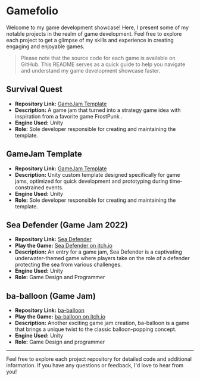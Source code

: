 # Gamefolio

Welcome to my game development showcase! Here, I present some of my notable projects in the realm of game development. Feel free to explore each project to get a glimpse of my skills and experience in creating engaging and enjoyable games.

> Please note that the source code for each game is available on GitHub. This README serves as a quick guide to help you navigate and understand my game development showcase faster.

## Survival Quest
- **Repository Link:** [GameJam Template]([https://github.com/WillYuum/GameJam-Template](https://github.com/WillYuum/UDC-Jam-30))
- **Description:** A game jam that turned into a strategy game idea with inspiration from a favorite game FrostPunk .
- **Engine Used:** Unity
- **Role:** Sole developer responsible for creating and maintaining the template.

## GameJam Template
- **Repository Link:** [GameJam Template](https://github.com/WillYuum/GameJam-Template)
- **Description:** Unity custom template designed specifically for game jams, optimized for quick development and prototyping during time-constrained events.
- **Engine Used:** Unity
- **Role:** Sole developer responsible for creating and maintaining the template.

## Sea Defender (Game Jam 2022)
- **Repository Link:** [Sea Defender](https://github.com/WillYuum/32bit-jam-2022)
- **Play the Game:** [Sea Defender on itch.io](https://willyuum.itch.io/sea-defender)
- **Description:** An entry for a game jam, Sea Defender is a captivating underwater-themed game where players take on the role of a defender protecting the sea from various challenges.
- **Engine Used:** Unity
- **Role:** Game Design and Programmer

## ba-balloon (Game Jam)
- **Repository Link:** [ba-balloon](https://github.com/WillYuum/ba-balloon)
- **Play the Game:** [ba-balloon on itch.io](https://willyuum.itch.io/ba-balloon)
- **Description:** Another exciting game jam creation, ba-balloon is a game that brings a unique twist to the classic balloon-popping concept.
- **Engine Used:** Unity
- **Role:** Game Design and programmer

---

Feel free to explore each project repository for detailed code and additional information. If you have any questions or feedback, I'd love to hear from you!
